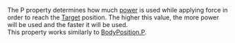 The P property determines how much [power](https://en.wikipedia.org/wiki/Power_(physics)) is used while applying force in order to reach the [Target](https://developer.roblox.com/en-us/api-reference/property/RocketPropulsion/Target) position. The higher this value, the more power will be used and the faster it will be used.  
This property works similarly to [BodyPosition.P](https://developer.roblox.com/en-us/api-reference/property/BodyPosition/P).